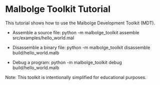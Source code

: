 # Malbolge Toolkit Tutorial

This tutorial shows how to use the Malbolge Development Toolkit (MDT).

- Assemble a source file:
  python -m malbolge_toolkit assemble src/examples/hello_world.mal

- Disassemble a binary file:
  python -m malbolge_toolkit disassemble build/hello_world.malb

- Debug a program:
  python -m malbolge_toolkit debug build/hello_world.malb

Note: This toolkit is intentionally simplified for educational purposes.
